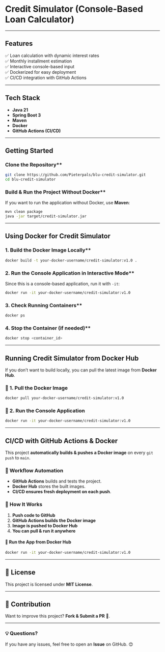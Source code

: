 # Credit Simulator (Console-Based Loan Calculator)

---

## Features
✅ Loan calculation with dynamic interest rates  
✅ Monthly installment estimation  
✅ Interactive console-based input  
✅ Dockerized for easy deployment  
✅ CI/CD integration with GitHub Actions  

---

## Tech Stack
- **Java 21**  
- **Spring Boot 3**  
- **Maven**  
- **Docker**  
- **GitHub Actions (CI/CD)**  

---

## Getting Started

### Clone the Repository**
```sh
git clone https://github.com/Pieterpals/blu-credit-simulator.git
cd blu-credit-simulator
```

### Build & Run the Project Without Docker**
If you want to run the application without Docker, use **Maven**:
```sh
mvn clean package
java -jar target/credit-simulator.jar
```

---

## Using Docker for Credit Simulator

### 1. Build the Docker Image Locally**
```sh
docker build -t your-docker-username/credit-simulator:v1.0 .
```

### 2. Run the Console Application in Interactive Mode**
Since this is a console-based application, run it with `-it`:
```sh
docker run -it your-docker-username/credit-simulator:v1.0
```

### 3. Check Running Containers**
```sh
docker ps
```

### 4. Stop the Container (if needed)**
```sh
docker stop <container_id>
```

---

## **Running Credit Simulator from Docker Hub**
If you don’t want to build locally, you can pull the latest image from **Docker Hub**.

### **🔹 1. Pull the Docker Image**
```sh
docker pull your-docker-username/credit-simulator:v1.0
```

### **🔹 2. Run the Console Application**
```sh
docker run -it your-docker-username/credit-simulator:v1.0
```

---

## **CI/CD with GitHub Actions & Docker**
This project **automatically builds & pushes a Docker image** on every `git push` to `main`.

### **🔹 Workflow Automation**
- **GitHub Actions** builds and tests the project.
- **Docker Hub** stores the built images.
- **CI/CD ensures fresh deployment on each push**.

### **🔹 How It Works**
1. **Push code to GitHub**  
2. **GitHub Actions builds the Docker image**  
3. **Image is pushed to Docker Hub**  
4. **You can pull & run it anywhere**  

#### **🔹 Run the App from Docker Hub**
```sh
docker run -it your-docker-username/credit-simulator:v1.0
```

---

## 📜 License
This project is licensed under **MIT License**.

---

## 🙌 Contribution
Want to improve this project? **Fork & Submit a PR** 🚀.

---

### **💡 Questions?**
If you have any issues, feel free to open an **Issue** on GitHub. 😊

